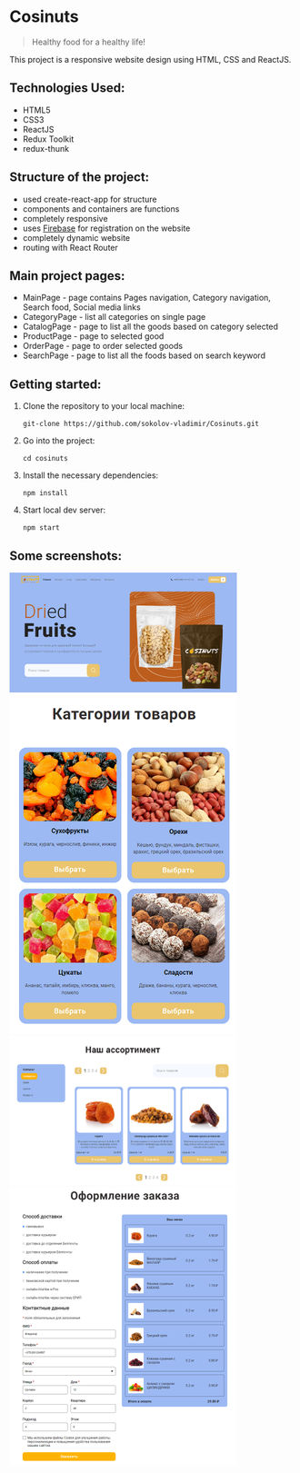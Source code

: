 # Cosinuts

> Healthy food for a healthy life!

This project is a responsive website design using HTML, CSS and ReactJS.

## Technologies Used:

- HTML5
- CSS3
- ReactJS
- Redux Toolkit
- redux-thunk

## Structure of the project:

- used create-react-app for structure
- components and containers are functions
- completely responsive
- uses [Firebase](https://console.firebase.google.com/ "Firebase") for registration on the website
- completely dynamic website
- routing with React Router

## Main project pages:

- MainPage - page contains Pages navigation, Category navigation, Search food, Social media links
- CategoryPage - list all categories on single page
- CatalogPage - page to list all the goods based on category selected
- ProductPage - page to selected good
- OrderPage - page to order selected goods
- SearchPage - page to list all the foods based on search keyword

## Getting started:

1.  Clone the repository to your local machine:

        git-clone https://github.com/sokolov-vladimir/Cosinuts.git

2.  Go into the project:

        cd cosinuts

3.  Install the necessary dependencies:

        npm install

4.  Start local dev server:

        npm start

## Some screenshots:

<img src="src/assets/images/readme/main_page.png" width="400"/>  
<img src="src/assets/images/readme/category_page.png" width="400"/>  
<img src="src/assets/images/readme/catalog_page.png" width="400"/>  
<img src="src/assets/images/readme/order_page.png " width="400"/>
